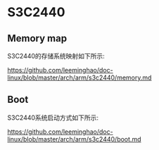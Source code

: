 S3C2440
========================================

Memory map
----------------------------------------

S3C2440的存储系统映射如下所示:

https://github.com/leeminghao/doc-linux/blob/master/arch/arm/s3c2440/memory.md

Boot
----------------------------------------

S3C2440系统启动方式如下所示:

https://github.com/leeminghao/doc-linux/blob/master/arch/arm/s3c2440/boot.md